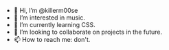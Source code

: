 - 👋 Hi, I’m @killerm00se
- 👀 I’m interested in music.
- 🌱 I’m currently learning CSS.
- 💞️ I’m looking to collaborate on projects in the future.
- 📫 How to reach me: don't.

<!---
killerm00se/killerm00se is a ✨ special ✨ repository because its `README.md` (this file) appears on your GitHub profile.
You can click the Preview link to take a look at your changes.
--->
